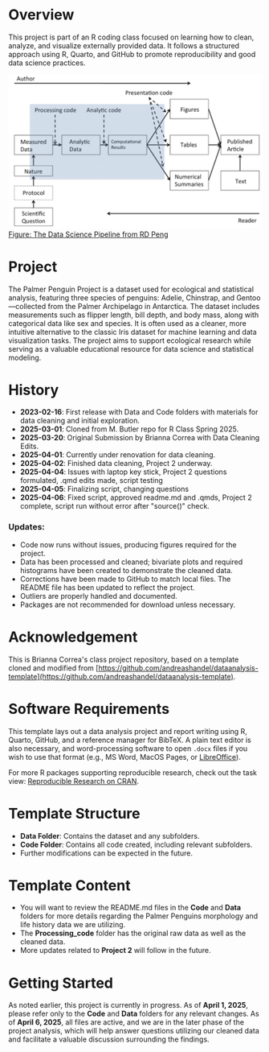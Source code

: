 # Overview

This project is part of an R coding class focused on learning how to clean, analyze, and visualize externally provided data. It follows a structured approach using R, Quarto, and GitHub to promote reproducibility and good data science practices.

![Data science pipeline](https://github.com/mbutler808/rclass/blob/main/images/dspipeline.png)
[Figure: The Data Science Pipeline from RD Peng](https://rdpeng.github.io/Biostat776/lecture-the-data-science-pipeline.html)

# Project

The Palmer Penguin Project is a dataset used for ecological and statistical analysis, featuring three species of penguins: Adelie, Chinstrap, and Gentoo—collected from the Palmer Archipelago in Antarctica. The dataset includes measurements such as flipper length, bill depth, and body mass, along with categorical data like sex and species. It is often used as a cleaner, more intuitive alternative to the classic Iris dataset for machine learning and data visualization tasks. The project aims to support ecological research while serving as a valuable educational resource for data science and statistical modeling.

# History

- **2023-02-16**: First release with Data and Code folders with materials for data cleaning and initial exploration.
- **2025-03-01**: Cloned from M. Butler repo for R Class Spring 2025.
- **2025-03-20**: Original Submission by Brianna Correa with Data Cleaning Edits.
- **2025-04-01**: Currently under renovation for data cleaning.
- **2025-04-02**: Finished data cleaning, Project 2 underway.
- **2025-04-04**: Issues with laptop key stick, Project 2 questions formulated, .qmd edits made, script testing
- **2025-04-05**: Finalizing script, changing questions
- **2025-04-06**: Fixed script, approved readme.md and .qmds, Project 2 complete, script run without error after "source()" check. 

### Updates:
- Code now runs without issues, producing figures required for the project.
- Data has been processed and cleaned; bivariate plots and required histograms have been created to demonstrate the cleaned data.
- Corrections have been made to GitHub to match local files. The README file has been updated to reflect the project.
- Outliers are properly handled and documented.
- Packages are not recommended for download unless necessary.

# Acknowledgement

This is Brianna Correa's class project repository, based on a template cloned and modified from [https://github.com/andreashandel/dataanalysis-template](https://github.com/andreashandel/dataanalysis-template).

# Software Requirements

This template lays out a data analysis project and report writing using R, Quarto, GitHub, and a reference manager for BibTeX. A plain text editor is also necessary, and word-processing software to open `.docx` files if you wish to use that format (e.g., MS Word, MacOS Pages, or [LibreOffice](https://www.libreoffice.org/)).

For more R packages supporting reproducible research, check out the task view: [Reproducible Research on CRAN](https://cran.r-project.org/web/views/ReproducibleResearch.html).

# Template Structure

- **Data Folder**: Contains the dataset and any subfolders.
- **Code Folder**: Contains all code created, including relevant subfolders.
- Further modifications can be expected in the future.

# Template Content

- You will want to review the README.md files in the **Code** and **Data** folders for more details regarding the Palmer Penguins morphology and life history data we are utilizing.
- The **Processing_code** folder has the original raw data as well as the cleaned data.
- More updates related to **Project 2** will follow in the future.

# Getting Started

As noted earlier, this project is currently in progress. As of **April 1, 2025**, please refer only to the **Code** and **Data** folders for any relevant changes. As of **April 6, 2025**, all files are active, and we are in the later phase of the project analysis, which will help answer questions utilizing our cleaned data and facilitate a valuable discussion surrounding the findings.
